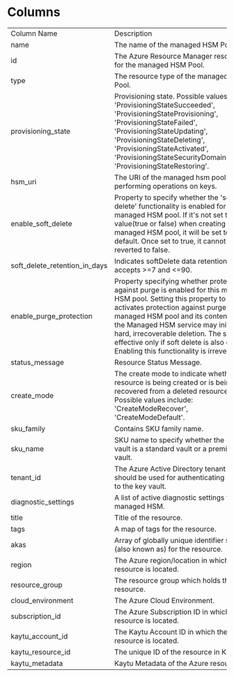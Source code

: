 # Columns  

<table>
	<tr><td>Column Name</td><td>Description</td></tr>
	<tr><td>name</td><td>The name of the managed HSM Pool.</td></tr>
	<tr><td>id</td><td>The Azure Resource Manager resource ID for the managed HSM Pool.</td></tr>
	<tr><td>type</td><td>The resource type of the managed HSM Pool.</td></tr>
	<tr><td>provisioning_state</td><td>Provisioning state. Possible values include: 'ProvisioningStateSucceeded', 'ProvisioningStateProvisioning', 'ProvisioningStateFailed', 'ProvisioningStateUpdating', 'ProvisioningStateDeleting', 'ProvisioningStateActivated', 'ProvisioningStateSecurityDomainRestore', 'ProvisioningStateRestoring'.</td></tr>
	<tr><td>hsm_uri</td><td>The URI of the managed hsm pool for performing operations on keys.</td></tr>
	<tr><td>enable_soft_delete</td><td>Property to specify whether the 'soft delete' functionality is enabled for this managed HSM pool. If it's not set to any value(true or false) when creating new managed HSM pool, it will be set to true by default. Once set to true, it cannot be reverted to false.</td></tr>
	<tr><td>soft_delete_retention_in_days</td><td>Indicates softDelete data retention days. It accepts >=7 and <=90.</td></tr>
	<tr><td>enable_purge_protection</td><td>Property specifying whether protection against purge is enabled for this managed HSM pool. Setting this property to true activates protection against purge for this managed HSM pool and its content - only the Managed HSM service may initiate a hard, irrecoverable deletion. The setting is effective only if soft delete is also enabled. Enabling this functionality is irreversible.</td></tr>
	<tr><td>status_message</td><td>Resource Status Message.</td></tr>
	<tr><td>create_mode</td><td>The create mode to indicate whether the resource is being created or is being recovered from a deleted resource. Possible values include: 'CreateModeRecover', 'CreateModeDefault'.</td></tr>
	<tr><td>sku_family</td><td>Contains SKU family name.</td></tr>
	<tr><td>sku_name</td><td>SKU name to specify whether the key vault is a standard vault or a premium vault.</td></tr>
	<tr><td>tenant_id</td><td>The Azure Active Directory tenant ID that should be used for authenticating requests to the key vault.</td></tr>
	<tr><td>diagnostic_settings</td><td>A list of active diagnostic settings for the managed HSM.</td></tr>
	<tr><td>title</td><td>Title of the resource.</td></tr>
	<tr><td>tags</td><td>A map of tags for the resource.</td></tr>
	<tr><td>akas</td><td>Array of globally unique identifier strings (also known as) for the resource.</td></tr>
	<tr><td>region</td><td>The Azure region/location in which the resource is located.</td></tr>
	<tr><td>resource_group</td><td>The resource group which holds this resource.</td></tr>
	<tr><td>cloud_environment</td><td>The Azure Cloud Environment.</td></tr>
	<tr><td>subscription_id</td><td>The Azure Subscription ID in which the resource is located.</td></tr>
	<tr><td>kaytu_account_id</td><td>The Kaytu Account ID in which the resource is located.</td></tr>
	<tr><td>kaytu_resource_id</td><td>The unique ID of the resource in Kaytu.</td></tr>
	<tr><td>kaytu_metadata</td><td>Kaytu Metadata of the Azure resource.</td></tr>
</table>
